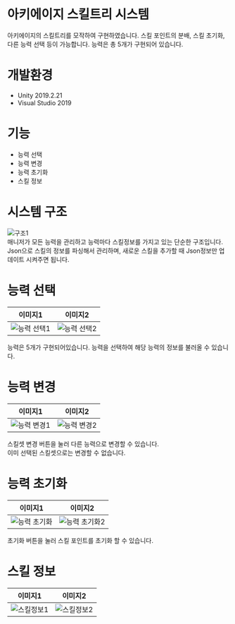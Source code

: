 # 아키에이지 스킬트리 시스템

아키에이지의 스킬트리를 모작하여 구현하였습니다.
스킬 포인트의 분배, 스킬 초기화, 다른 능력 선택 등이 가능합니다.
능력은 총 5개가 구현되어 있습니다.

# 개발환경
* Unity 2019.2.21
* Visual Studio 2019

# 기능
* 능력 선택
* 능력 변경
* 능력 초기화
* 스킬 정보

# 시스템 구조
![구조1](https://user-images.githubusercontent.com/48229283/104789265-d64eb680-57d7-11eb-9aec-72e012a26d4d.PNG)  
매니저가 모든 능력을 관리하고
능력마다 스킬정보를 가지고 있는 단순한 구조입니다.  
Json으로 스킬의 정보를 파싱해서 관리하며, 새로운 스킬을 추가할 때 Json정보만 업데이트 시켜주면 됩니다.  

# 능력 선택

이미지1 | 이미지2
:-------------------------:|:-------------------------:
![능력 선택1](https://user-images.githubusercontent.com/48229283/104789486-7f95ac80-57d8-11eb-9c9d-d023f6a83c7d.PNG) | ![능력 선택2](https://user-images.githubusercontent.com/48229283/104789489-815f7000-57d8-11eb-8b35-ba254049ac4d.PNG)

능력은 5개가 구현되어있습니다.
능력을 선택하여 해당 능력의 정보를 불러올 수 있습니다.

# 능력 변경

이미지1 | 이미지2
:-------------------------:|:-------------------------:
![능력 변경1](https://user-images.githubusercontent.com/48229283/104790453-90dfb880-57da-11eb-8ddf-22a4dc4a8eac.PNG) | ![능력 변경2](https://user-images.githubusercontent.com/48229283/104789853-75c07900-57d9-11eb-938f-aa6fefaa2334.PNG)

스킬셋 변경 버튼을 눌러 다른 능력으로 변경할 수 있습니다.  
이미 선택된 스킬셋으로는 변경할 수 없습니다.  

# 능력 초기화

이미지1 | 이미지2
:-------------------------:|:-------------------------:
![능력 초기화](https://user-images.githubusercontent.com/48229283/104790536-cdabaf80-57da-11eb-90c8-3aa32243ced9.PNG) | ![능력 초기화2](https://user-images.githubusercontent.com/48229283/104790540-cf757300-57da-11eb-87b1-57005449f65e.PNG)

초기화 버튼을 눌러 스킬 포인트를 초기화 할 수 있습니다.

# 스킬 정보

이미지1 | 이미지2
:-------------------------:|:-------------------------:
![스킬정보1](https://user-images.githubusercontent.com/48229283/104790751-7ce88680-57db-11eb-935b-17b268e91679.png) | ![스킬정보2](https://user-images.githubusercontent.com/48229283/104790755-7eb24a00-57db-11eb-9a86-23a3cf64c5d3.png)


